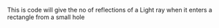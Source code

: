 This is code will give the no of reflections of a Light ray when it enters a rectangle from a small hole
